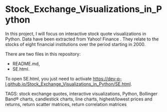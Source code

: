 # Stock_Exchange_Visualizations_in_Python

In this project, I will focus on interactive stock quote visualizations in Python. Data have been extracted from Yahoo! Finance . They relate to the stocks of eight financial institutions over the period starting in 2000. 

There are two files in this repository:
* README.md,
* SE.html.

To open SE.html, you just need to activate https://dev-p-l.github.io/Stock_Exchange_Visualizations_in_Python/SE.html.

TAGS: stock exchange quotes, interactive visualizations, Python, Bollinger Band® charts, candlestick charts, line charts, highest/lowest prices and returns, return scatter matrices, return correlation matrices
